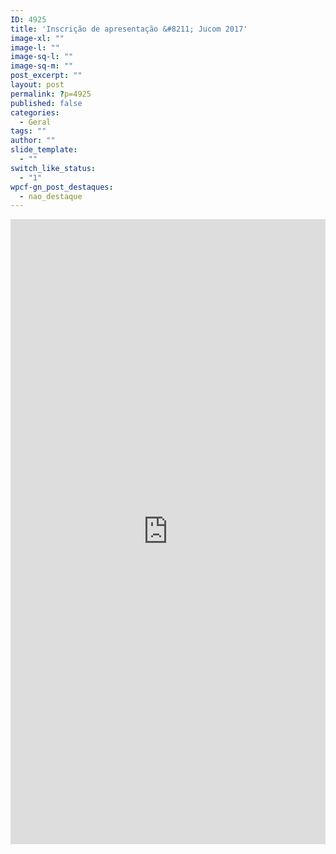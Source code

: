 ```yaml
---
ID: 4925
title: 'Inscrição de apresentação &#8211; Jucom 2017'
image-xl: ""
image-l: ""
image-sq-l: ""
image-sq-m: ""
post_excerpt: ""
layout: post
permalink: ?p=4925
published: false
categories:
  - Geral
tags: ""
author: ""
slide_template:
  - ""
switch_like_status:
  - "1"
wpcf-gn_post_destaques:
  - nao_destaque
---
```

<iframe src="https://docs.google.com/forms/d/e/1FAIpQLSf6BdEx70YxzgWHhdYWOShvBhR0-M_kX6Gi2UCNH858fGTVJg/viewform?embedded=true" width="100%" height="1000" frameborder="0" marginwidth="0" marginheight="0">Carregando…</iframe>